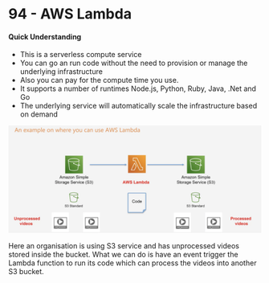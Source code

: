 # 94 - AWS Lambda

#### Quick Understanding 

* This is a serverless compute service 
* You can go an run code without the need to provision or manage the underlying infrastructure 
* Also you can pay for the compute time you use.
* It supports a number of runtimes Node.js, Python, Ruby, Java, .Net and Go
*  The underlying service will automatically scale the infrastructure based on demand

![](../../../.gitbook/assets/image%20%2872%29.png)

Here an organisation is using S3 service and has unprocessed videos stored inside the bucket. What we can do is have an event trigger the Lambda function to run its code which can process the videos into another S3 bucket. 




